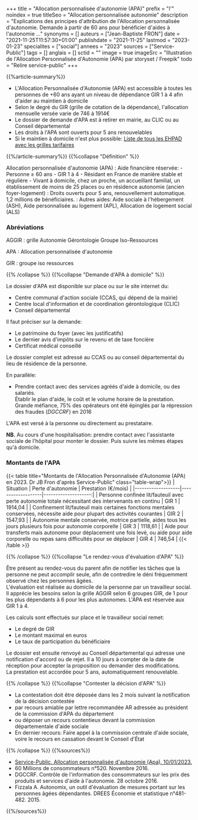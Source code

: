 +++
title = "Allocation personnalisée d'autonomie (APA)"
prefix = "l'"
noindex = true
titleSeo = "Allocation personnalisée autonomie"
description = "Explications des principes d'attribution de l'Allocation personnalisée d'autonomie. Demande à partir de 60 ans pour bénéficier d'aides à l'autonomie ..."
synonyms = []
auteurs = ["Jean-Baptiste FRON"]
date = "2021-11-25T11:57:30+01:00"
publishdate = "2021-11-25"
lastmod = "2023-01-23"
specialites = ["social"]
annees = "2023"
sources = ["Service-Public"]
tags = []
anglais = []
sctid = ""
image = true
imageSrc = "Illustration de l'Allocation Personnalisée d'Autonomie (APA) par storyset / Freepik"
todo = "Relire service-public"
+++

{{%article-summary%}}

- L'Allocation Personnalisée d'Autonomie (APA) est accessible à toutes les personnes de +60 ans ayant un niveau de dépendance GIR 1 à 4 afin d'aider au maintien à domicile
- Selon le degré du GIR (grille de cotation de la dépendance), l'allocation mensuelle versée varie de 746 à 1914€
- Le dossier de demande d'APA est à retirer en mairie, au CLIC ou au Conseil départemental
- Les droits à l'APA sont ouverts pour 5 ans renouvelables
- Si le maintien à domicile n'est plus possible: [Liste de tous les EHPAD avec les grilles tarifaires](https://www.pour-les-personnes-agees.gouv.fr/)

{{%/article-summary%}}
{{%collapse "Définition" %}}

Allocation personnalisée d'autonomie (APA)
: Aide financière réservée:
    - Personne ≥ 60 ans
    - GIR 1 à 4
    - Résidant en France de manière stable et régulière
    - Vivant à domicile, chez un proche, un accueillant familial, un établissement de moins de 25 places ou en résidence autonomie (ancien foyer-logement)
: Droits ouverts pour 5 ans, renouvellement automatique.  
1,2 millions de bénéficiaires.
: Autres aides: Aide sociale à l'hébergement (ASH), Aide personnalisée au logement (APL), Allocation de logement social (ALS)

### Abréviations

AGGIR
: grille Autonomie Gérontologie Groupe Iso-Ressources

APA
: Allocation personnalisée d'autonomie

GIR
: groupe iso ressources

{{% /collapse %}}
{{%collapse "Demande d'APA à domicile" %}}

Le dossier d'APA est disponible sur place ou sur le site internet du:

- Centre communal d'action sociale (CCAS, qui dépend de la mairie)
- Centre local d'information et de coordination gérontologique (CLIC)
- Conseil départemental

Il faut préciser sur la demande:

- Le patrimoine du foyer (avec les justificatifs)
- Le dernier avis d'impôts sur le revenu et de taxe foncière
- Certificat médical conseillé

Le dossier complet est adressé au CCAS ou au conseil départemental du lieu de résidence de la personne.

En parallèle:

- Prendre contact avec des services agréés d'aide à domicile, ou des salariés.  
Établir le plan d'aide, le coût et le volume horaire de la prestation.  
Grande méfiance, 75% des opérateurs ont été épinglés par la répression des fraudes (*DGCCRF*) en 2016

L'APA est versé à la personne ou directement au prestataire.

**NB.** Au cours d'une hospitalisation: prendre contact avec l'assistante sociale de l'hôpital pour monter le dossier. Puis suivre les mêmes étapes qu'à domicile.

### Montants de l'APA

{{< table title="Montants de l'Allocation Personnalisée d'Autonomie (APA) en 2023. Dr JB Fron d'après Service-Public" class="table-wrap">}}
| Situation         | Perte d'autonomie | Prestation (€/mois) |
|-------------------|-------------------|--------------------:|
| Personne confinée lit/fauteuil avec perte autonomie totale nécessitant des intervenants en continu | GIR 1 | 1914,04 |
| Confinement lit/fauteuil mais certaines fonctions mentales conservées, nécessite aide pour plupart des activités courantes | GIR 2 | 1547,93 |
| Autonomie mentale conservée, motrice partielle, aides tous les jours plusieurs fois pour autonomie corporelle | GIR 3 | 1118,61 |
| Aide pour transferts mais autonome pour déplacement une fois levé, ou aide pour aide corporelle ou repas sans difficultés pour se déplacer | GIR 4 | 746,54 |
{{< /table >}}

{{% /collapse %}}
{{%collapse "Le rendez-vous d'évaluation d'APA" %}}

Être présent au rendez-vous du parent afin de notifier les tâches que la personne ne peut accomplir seule, afin de contredire le déni fréquemment observé chez les personnes âgées.  
L'évaluation est réalisée au domicile de la personne par un travailleur social. Il apprécie les besoins selon la grille AGGIR selon 6 groupes GIR, de 1 pour les plus dépendants à 6 pour les plus autonomes. L'APA est réservée aux GIR 1 à 4.

Les calculs sont effectués sur place et le travailleur social remet:

- Le degré de GIR
- Le montant maximal en euros
- Le taux de participation du bénéficiaire

Le dossier est ensuite renvoyé au Conseil départemental qui adresse une notification d'accord ou de rejet. Il a 10 jours à compter de la date de réception pour accepter la proposition ou demander des modifications.  
La prestation est accordée pour 5 ans, automatiquement renouvelable.

{{% /collapse %}}
{{%collapse "Contester la décision d'APA" %}}

- La contestation doit être déposée dans les 2 mois suivant la notification de la décision contestée
- par recours amiable par lettre recommandée AR adressée au président de la commission d'APA du département
- ou déposer un recours contentieux devant la commission départementale d'aide sociale
- En dernier recours: Faire appel à la commission centrale d'aide sociale, voire le recours en cassation devant le Conseil d'État

{{% /collapse %}}
{{%sources%}}

- [Service-Public. Allocation personnalisée d'autonomie (Apa). 10/01/2023.](https://www.service-public.fr/particuliers/vosdroits/F10009)
- 60 Millions de consommateurs n°520. Novembre 2016.
- DGCCRF. Contrôle de l'information des consommateurs sur les prix des produits et services d'aide à l'autonomie. 28 octobre 2016.
- Fizzala A. Autonomix, un outil d'évaluation de mesures portant sur les personnes âgées dépendantes. DREES Économie et statistique n°481-482. 2015.

{{%/sources%}}
